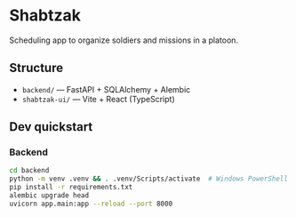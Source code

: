 # Shabtzak

Scheduling app to organize soldiers and missions in a platoon.

## Structure
- `backend/` — FastAPI + SQLAlchemy + Alembic
- `shabtzak-ui/` — Vite + React (TypeScript)

## Dev quickstart
### Backend
```bash
cd backend
python -m venv .venv && . .venv/Scripts/activate  # Windows PowerShell
pip install -r requirements.txt
alembic upgrade head
uvicorn app.main:app --reload --port 8000
